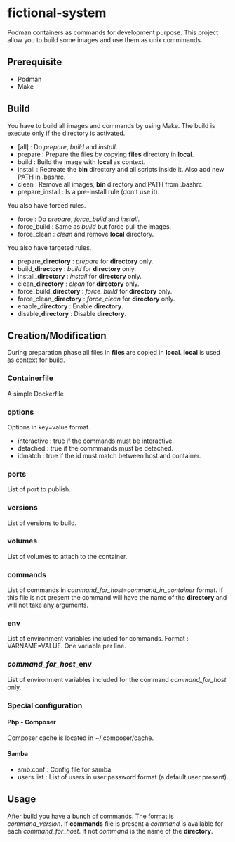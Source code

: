 # fictional-system

Podman containers as commands for development purpose.
This project allow you to build some images and use them as unix commmands.

## Prerequisite

- Podman
- Make

## Build

You have to build all images and commands by using Make. The build is execute only if the directory is activated.

- [all] : Do *prepare*, *build* and *install*.
- prepare : Prepare the files by copying **files** directory in **local**.
- build : Build the image with **local** as context.
- install : Recreate the **bin** directory and all scripts inside it. Also add new PATH in .bashrc.
- clean : Remove all images, **bin** directory and PATH from .bashrc.
- prepare_install : Is a pre-install rule (don't use it).

You also have forced rules.

- force : Do *prepare*, *force_build* and *install*.
- force_build : Same as *build* but force pull the images.
- force_clean : *clean* and remove **local** directory.

You also have targeted rules.

- prepare_**directory** : *prepare* for **directory** only.
- build_**directory** : *build* for **directory** only.
- install_**directory** : *install* for **directory** only.
- clean_**directory** : *clean* for **directory** only.
- force_build_**directory** : *force_build* for **directory** only.
- force_clean_**directory** : *force_clean* for **directory** only.
- enable_**directory** : Enable **directory**.
- disable_**directory** : Disable **directory**.

## Creation/Modification

During preparation phase all files in **files** are copied in **local**.
**local** is used as context for build.

### Containerfile
A simple Dockerfile

### options
Options in key=value format.

- interactive : true if the commands must be interactive.
- detached : true if the commmands must be detached.
- idmatch : true if the id must match between host and container.

### ports
List of port to publish.

### versions
List of versions to build.

### volumes
List of volumes to attach to the container.

### commands
List of commands in *command_for_host*=*command_in_container* format.
If this file is not present the command will have the name of the **directory** and will not take any arguments.

### env
List of environment variables included for commands.
Format : VARNAME=VALUE.
One variable per line.

### *command_for_host*_env
List of environment variables included for the command *command_for_host* only.

### Special configuration

#### Php - Composer

Composer cache is located in ~/.composer/cache.

#### Samba

- smb.conf : Config file for samba.
- users.list : List of users in user:password format (a default user present).

## Usage

After build you have a bunch of commands.
The format is *command*_*version*.
If **commands** file is present a *command* is available for each *command_for_host*.
If not *command* is the name of the **directory**.
